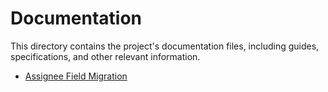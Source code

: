 # Documentation

This directory contains the project's documentation files, including guides, specifications, and other relevant information.

- [Assignee Field Migration](assignee-field-migration.md)

